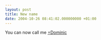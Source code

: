 ```yaml
---
layout: post
title: New name
date: 2004-10-26 08:41:02.000000000 +01:00
---
```

You can now call me <a href="http://public.2idi.com/=Dominic">=Dominic</a>
